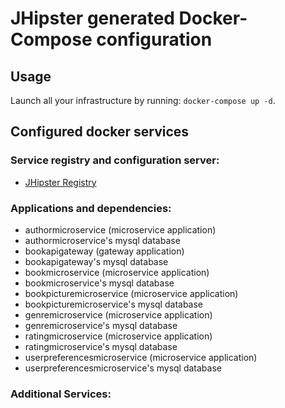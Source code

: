 # JHipster generated Docker-Compose configuration

## Usage

Launch all your infrastructure by running: `docker-compose up -d`.

## Configured docker services

### Service registry and configuration server:
- [JHipster Registry](http://localhost:8761)

### Applications and dependencies:
- authormicroservice (microservice application)
- authormicroservice's mysql database
- bookapigateway (gateway application)
- bookapigateway's mysql database
- bookmicroservice (microservice application)
- bookmicroservice's mysql database
- bookpicturemicroservice (microservice application)
- bookpicturemicroservice's mysql database
- genremicroservice (microservice application)
- genremicroservice's mysql database
- ratingmicroservice (microservice application)
- ratingmicroservice's mysql database
- userpreferencesmicroservice (microservice application)
- userpreferencesmicroservice's mysql database

### Additional Services:

